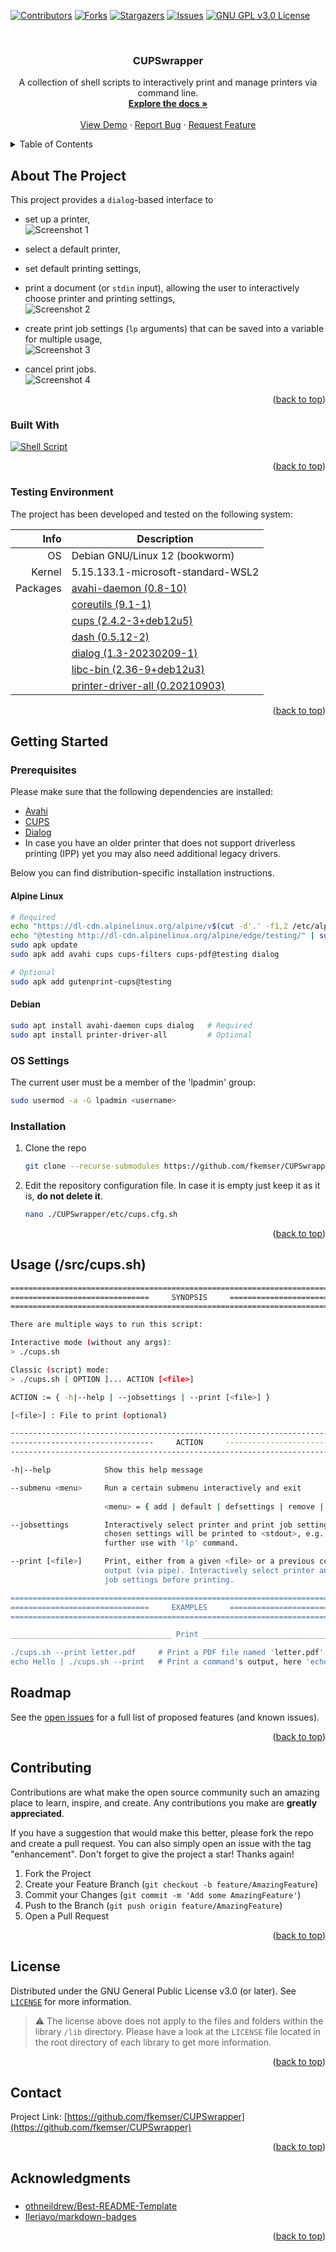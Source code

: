 <!-- Improved compatibility of back to top link: See: https://github.com/othneildrew/Best-README-Template/pull/73 -->
<a name="readme-top"></a>
<!--
*** Thanks for checking out the Best-README-Template. If you have a suggestion
*** that would make this better, please fork the repo and create a pull request
*** or simply open an issue with the tag "enhancement".
*** Don't forget to give the project a star!
*** Thanks again! Now go create something AMAZING! :D
-->



<!-- PROJECT SHIELDS -->
<!--
*** I'm using markdown "reference style" links for readability.
*** Reference links are enclosed in brackets [ ] instead of parentheses ( ).
*** See the bottom of this document for the declaration of the reference variables
*** for contributors-url, forks-url, etc. This is an optional, concise syntax you may use.
*** https://www.markdownguide.org/basic-syntax/#reference-style-links
-->
[![Contributors][contributors-shield]][contributors-url]
[![Forks][forks-shield]][forks-url]
[![Stargazers][stars-shield]][stars-url]
[![Issues][issues-shield]][issues-url]
[![GNU GPL v3.0 License][license-shield]][license-url]
<!-- [![LinkedIn][linkedin-shield]][linkedin-url] -->



<!-- PROJECT LOGO -->
<br />
<div align="center">
  <!-- <a href="https://github.com/fkemser/CUPSwrapper">
    <img src="images/logo.png" alt="Logo" width="80" height="80">
  </a> -->

<h3 align="center">CUPSwrapper</h3>

  <p align="center">
    A collection of shell scripts to interactively print and manage printers via command line.
    <br />
    <a href="https://github.com/fkemser/CUPSwrapper"><strong>Explore the docs »</strong></a>
    <br />
    <br />
    <a href="https://github.com/fkemser/CUPSwrapper">View Demo</a>
    ·
    <a href="https://github.com/fkemser/CUPSwrapper/issues">Report Bug</a>
    ·
    <a href="https://github.com/fkemser/CUPSwrapper/issues">Request Feature</a>
  </p>
</div>



<!-- TABLE OF CONTENTS -->
<details>
  <summary>Table of Contents</summary>
  <ol>
    <li>
      <a href="#about-the-project">About The Project</a>
      <ul>
        <li><a href="#built-with">Built With</a></li>
        <li><a href="#testing-environment">Testing Environment</a></li>
      </ul>
    </li>
    <li>
      <a href="#getting-started">Getting Started</a>
      <ul>
        <li>
          <a href="#prerequisites">Prerequisites</a>
          <ul>
            <li><a href="#alpine-linux">Alpine Linux</a></li>
            <li><a href="#debian">Debian</a></li>
          </ul>
        </li>
        <li><a href="#os-settings">OS Settings</a></li>
        <li><a href="#installation">Installation</a></li>
      </ul>
    </li>
    <li><a href="#usage-srccupssh">Usage (/src/cups.sh)</a></li>
    <li><a href="#roadmap">Roadmap</a></li>
    <li><a href="#contributing">Contributing</a></li>
    <li><a href="#license">License</a></li>
    <li><a href="#contact">Contact</a></li>
    <li><a href="#acknowledgments">Acknowledgments</a></li>
  </ol>
</details>



<!-- ABOUT THE PROJECT -->
## About The Project

This project provides a `dialog`-based interface to

- set up a printer,  
![Screenshot 1][screenshot1]

- select a default printer,
- set default printing settings,
- print a document (or `stdin` input), allowing the user to interactively choose printer and printing settings,  
![Screenshot 2][screenshot2]

- create print job settings (`lp` arguments) that can be saved into a variable for multiple usage,  
![Screenshot 3][screenshot3]

- cancel print jobs.  
![Screenshot 4][screenshot4]

<p align="right">(<a href="#readme-top">back to top</a>)</p>



### Built With

[![Shell Script][Shell Script-shield]][Shell Script-url]

<p align="right">(<a href="#readme-top">back to top</a>)</p>



### Testing Environment

The project has been developed and tested on the following system:

| Info | Description
---: | ---
OS | Debian GNU/Linux 12 (bookworm)
Kernel | 5.15.133.1-microsoft-standard-WSL2
Packages | [avahi-daemon (0.8-10)](https://packages.debian.org/bookworm/avahi-daemon)
|| [coreutils (9.1-1)](https://packages.debian.org/bookworm/coreutils)
|| [cups (2.4.2-3+deb12u5)](https://packages.debian.org/bookworm/cups)
|| [dash (0.5.12-2)](https://packages.debian.org/bookworm/dash)
|| [dialog (1.3-20230209-1)](https://packages.debian.org/bookworm/dialog)
|| [libc-bin (2.36-9+deb12u3)](https://packages.debian.org/bookworm/libc-bin)
|| [printer-driver-all (0.20210903)](https://packages.debian.org/bookworm/printer-driver-all)

<p align="right">(<a href="#readme-top">back to top</a>)</p>



<!-- GETTING STARTED -->
## Getting Started

### Prerequisites
Please make sure that the following dependencies are installed:

* [Avahi](https://avahi.org/)
* [CUPS](https://openprinting.github.io/cups/)
* [Dialog](https://invisible-island.net/dialog/dialog.html)
* In case you have an older printer that does not support driverless printing (IPP) yet you may also need additional
legacy drivers.

Below you can find distribution-specific installation instructions.

#### Alpine Linux
```sh
# Required
echo "https://dl-cdn.alpinelinux.org/alpine/v$(cut -d'.' -f1,2 /etc/alpine-release)/community/" | sudo tee -a /etc/apk/repositories
echo "@testing http://dl-cdn.alpinelinux.org/alpine/edge/testing/" | sudo tee -a /etc/apk/repositories
sudo apk update
sudo apk add avahi cups cups-filters cups-pdf@testing dialog

# Optional
sudo apk add gutenprint-cups@testing
```

#### Debian
```sh
sudo apt install avahi-daemon cups dialog   # Required
sudo apt install printer-driver-all         # Optional
```

### OS Settings
The current user must be a member of the 'lpadmin' group:

```sh
sudo usermod -a -G lpadmin <username>
```

### Installation

1. Clone the repo
	```sh
   git clone --recurse-submodules https://github.com/fkemser/CUPSwrapper.git
   ```
2. Edit the repository configuration file. In case it is empty just keep it as it is, **do not delete it**.
	```sh
   nano ./CUPSwrapper/etc/cups.cfg.sh
   ```

<p align="right">(<a href="#readme-top">back to top</a>)</p>



<!-- USAGE EXAMPLES -->
## Usage (/src/cups.sh)

```sh
================================================================================
===============================     SYNOPSIS     ===============================
================================================================================

There are multiple ways to run this script:

Interactive mode (without any args):
> ./cups.sh

Classic (script) mode:
> ./cups.sh [ OPTION ]... ACTION [<file>]

ACTION := { -h|--help | --jobsettings | --print [<file>] }

[<file>] : File to print (optional)

--------------------------------------------------------------------------------
--------------------------------     ACTION     --------------------------------
--------------------------------------------------------------------------------

-h|--help            Show this help message                                     

--submenu <menu>     Run a certain submenu interactively and exit               
                                                                                
                     <menu> = { add | default | defsettings | remove | print }  

--jobsettings        Interactively select printer and print job settings. The   
                     chosen settings will be printed to <stdout>, e.g. for      
                     further use with 'lp' command.                             

--print [<file>]     Print, either from a given <file> or a previous command's  
                     output (via pipe). Interactively select printer and print  
                     job settings before printing.                              

================================================================================
===============================     EXAMPLES     ===============================
================================================================================

____________________________________ Print _____________________________________

./cups.sh --print letter.pdf     # Print a PDF file named 'letter.pdf'
echo Hello | ./cups.sh --print   # Print a command's output, here 'echo Hello'
```



<!-- ROADMAP -->
## Roadmap

See the [open issues](https://github.com/fkemser/CUPSwrapper/issues) for a full list of proposed features (and known issues).

<p align="right">(<a href="#readme-top">back to top</a>)</p>



<!-- CONTRIBUTING -->
## Contributing

Contributions are what make the open source community such an amazing place to learn, inspire, and create. Any contributions you make are **greatly appreciated**.

If you have a suggestion that would make this better, please fork the repo and create a pull request. You can also simply open an issue with the tag "enhancement".
Don't forget to give the project a star! Thanks again!

1. Fork the Project
2. Create your Feature Branch (`git checkout -b feature/AmazingFeature`)
3. Commit your Changes (`git commit -m 'Add some AmazingFeature'`)
4. Push to the Branch (`git push origin feature/AmazingFeature`)
5. Open a Pull Request

<p align="right">(<a href="#readme-top">back to top</a>)</p>



<!-- LICENSE -->
## License

Distributed under the GNU General Public License v3.0 (or later). See [`LICENSE`][license-url] for more information.

> :warning: The license above does not apply to the files and folders within the library `/lib` directory. Please have a look at the `LICENSE` file located in the root directory of each library to get more information.

<p align="right">(<a href="#readme-top">back to top</a>)</p>



<!-- CONTACT -->
## Contact

Project Link: [https://github.com/fkemser/CUPSwrapper](https://github.com/fkemser/CUPSwrapper)

<p align="right">(<a href="#readme-top">back to top</a>)</p>



<!-- ACKNOWLEDGMENTS -->
## Acknowledgments
###
* [othneildrew/Best-README-Template](https://github.com/othneildrew/Best-README-Template)
* [Ileriayo/markdown-badges](https://github.com/Ileriayo/markdown-badges)

<p align="right">(<a href="#readme-top">back to top</a>)</p>



<!-- MARKDOWN LINKS & IMAGES -->
<!-- https://www.markdownguide.org/basic-syntax/#reference-style-links -->
[contributors-shield]: https://img.shields.io/github/contributors/fkemser/CUPSwrapper.svg?style=for-the-badge
[contributors-url]: https://github.com/fkemser/CUPSwrapper/graphs/contributors
[forks-shield]: https://img.shields.io/github/forks/fkemser/CUPSwrapper.svg?style=for-the-badge
[forks-url]: https://github.com/fkemser/CUPSwrapper/network/members
[stars-shield]: https://img.shields.io/github/stars/fkemser/CUPSwrapper.svg?style=for-the-badge
[stars-url]: https://github.com/fkemser/CUPSwrapper/stargazers
[issues-shield]: https://img.shields.io/github/issues/fkemser/CUPSwrapper.svg?style=for-the-badge
[issues-url]: https://github.com/fkemser/CUPSwrapper/issues
[license-shield]: https://img.shields.io/github/license/fkemser/CUPSwrapper.svg?style=for-the-badge
[license-url]: https://github.com/fkemser/CUPSwrapper/blob/master/LICENSE
[linkedin-shield]: https://img.shields.io/badge/-LinkedIn-black.svg?style=for-the-badge&logo=linkedin&colorB=555
[linkedin-url]: https://linkedin.com/in/linkedin_username

[screenshot1]: res/screenshot1.gif
[screenshot2]: res/screenshot2.gif
[screenshot3]: res/screenshot3.gif
[screenshot4]: res/screenshot4.gif

[LaTeX-shield]: https://img.shields.io/badge/latex-%23008080.svg?style=for-the-badge&logo=latex&logoColor=white
[LaTeX-url]: https://www.latex-project.org/
[Shell Script-shield]: https://img.shields.io/badge/shell_script-%23121011.svg?style=for-the-badge&logo=gnu-bash&logoColor=white
[Shell Script-url]: https://pubs.opengroup.org/onlinepubs/9699919799/